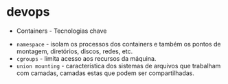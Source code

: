 # devops

* Containers - Tecnologias chave
- `namespace` - isolam os processos dos containers e também os pontos de montagem, diretórios, discos, redes, etc.
- `cgroups` - limita acesso aos recursos da máquina.
- `union mounting` - característica dos sistemas de arquivos que trabalham com camadas, camadas estas que podem ser compartilhadas.

